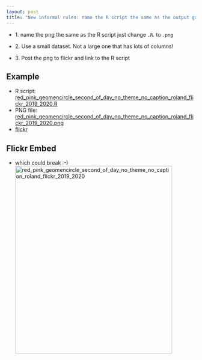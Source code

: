 ```yaml
---
layout: post
title: "New informal rules: name the R script the same as the output graphic, post it to flickr and use a small dataset using red pink average colour example from 2019-2020 flickr average colour"
---
```

* 1\. name the png the same as the R script just change `.R`. to `.png`

* 2\. Use a small dataset. Not a large one that has lots of columns!

* 3\. Post the png to flickr and link to the R script

## Example
* R script: [red_pink_geomencircle_second_of_day_no_theme_no_caption_roland_flickr_2019_2020.R](https://github.com/rtanglao/rt-flickr-sqlite-csv/blob/main/red_pink_geomencircle_second_of_day_no_theme_no_caption_roland_flickr_2019_2020.R)
* PNG file: [red_pink_geomencircle_second_of_day_no_theme_no_caption_roland_flickr_2019_2020.png](https://github.com/rtanglao/rt-flickr-sqlite-csv/blob/main/OUTPUT_GRAPHICS/red_pink_geomencircle_second_of_day_no_theme_no_caption_roland_flickr_2019_2020.png)
* [flickr](https://flic.kr/p/2msK71G)

## Flickr Embed

* which could break :-)
<a data-flickr-embed="true" href="https://www.flickr.com/photos/roland/51522498690/in/photolist-2muSgQW-2msK71G-2msrZTi-2mrBsgN-2mqhG7M-2mpxABk-2mp6gJr-2kUADFT-2kRkWcX-2kRkWcS-2k5ZzG1-2k5VM6Z-2k61d1p-2k61d2b-2k5VM87-2k61d3y-2k5VM8s-2k61d3o-2k61d3d-2k61d2M-2k5ZzFK-2k5ZzJL-2muugpo-2mureFZ-2mmhmBX-2k5VM7W-2k61d33-2k5ZzFE-2k61d2X-2k5VM9j-2k5ZzHi-2k61d3U-2k5ZzGm-2k5ZzHZ-2jZYPEU-2jZYxXx-2jZU6Eg-2jZYxVU-2jZXNQ9-2jZXNQp-2jZYxUr-2jZU6Cc-2jZYxYK-2k5VM4V-2k4aq1k-2k447zg-2k3ASoF-2k3AyPn" title="red_pink_geomencircle_second_of_day_no_theme_no_caption_roland_flickr_2019_2020"><img src="https://live.staticflickr.com/65535/51522498690_18359d14e7.jpg" width="417" height="500" alt="red_pink_geomencircle_second_of_day_no_theme_no_caption_roland_flickr_2019_2020"></a><script async src="//embedr.flickr.com/assets/client-code.js" charset="utf-8"></script>

